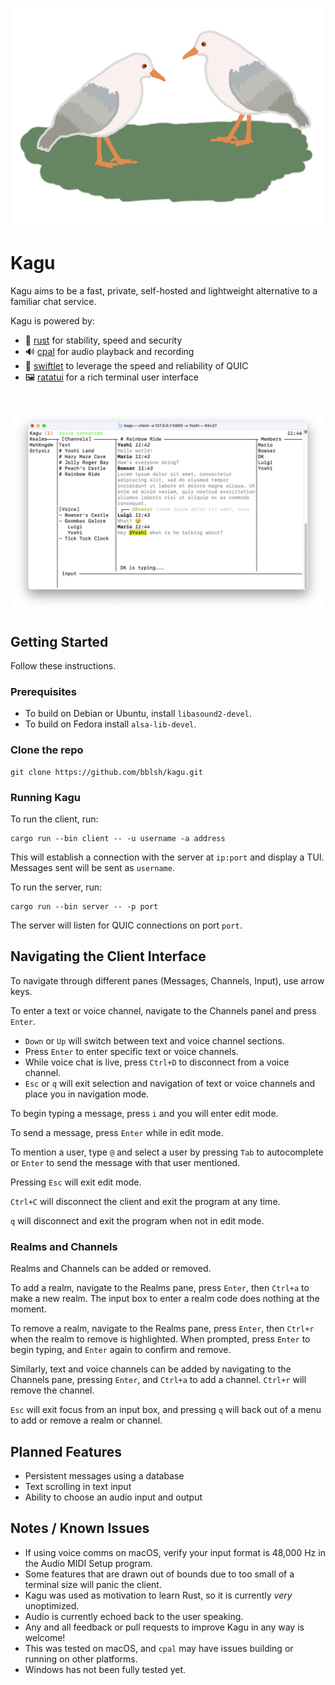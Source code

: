 <h1 align="center"><img width="500" src="assets/kagu.png" /></h1>

# Kagu

Kagu aims to be a fast, private, self-hosted and lightweight alternative to a familiar chat service.

Kagu is powered by:
- 🚀 [rust] for stability, speed and security
- 🔊 [cpal] for audio playback and recording
- 👟 [swiftlet] to leverage the speed and reliability of QUIC
- 🖼️ [ratatui] for a rich terminal user interface

<h1 align="center"><img width="500" src="assets/screenshot_1.png" /></h1>

## Getting Started

Follow these instructions.

### Prerequisites

* To build on Debian or Ubuntu, install `libasound2-devel`.
* To build on Fedora install `alsa-lib-devel`.

### Clone the repo

```
git clone https://github.com/bblsh/kagu.git
```

### Running Kagu

To run the client, run:

```
cargo run --bin client -- -u username -a address
```

This will establish a connection with the server  at `ip:port` and display a TUI. Messages sent will be sent as `username`.

To run the server, run:

```
cargo run --bin server -- -p port
```

The server will listen for QUIC connections on port `port`.

## Navigating the Client Interface
To navigate through different panes (Messages, Channels, Input), use arrow keys.

To enter a text or voice channel, navigate to the Channels panel and press `Enter`.
- `Down` or `Up` will switch between text and voice channel sections.
- Press `Enter` to enter specific text or voice channels.
- While voice chat is live, press `Ctrl+D` to disconnect from a voice channel.
- `Esc` or `q` will exit selection and navigation of text or voice channels and place you in navigation mode.

To begin typing a message, press `i` and you will enter edit mode.

To send a message, press `Enter` while in edit mode.

To mention a user, type `@` and select a user by pressing `Tab` to autocomplete or `Enter` to send the message with that user mentioned.

Pressing `Esc` will exit edit mode.

`Ctrl+C` will disconnect the client and exit the program at any time.

`q` will disconnect and exit the program when not in edit mode.

### Realms and Channels
Realms and Channels can be added or removed.

To add a realm, navigate to the Realms pane, press `Enter`, then `Ctrl+a` to make a new realm. The input box to enter a realm code does nothing at the moment.

To remove a realm, navigate to the Realms pane, press `Enter`, then `Ctrl+r` when the realm to remove is highlighted. When prompted, press `Enter` to begin typing, and `Enter` again to confirm and remove.

Similarly, text and voice channels can be added by navigating to the Channels pane, pressing `Enter`, and `Ctrl+a` to add a channel. `Ctrl+r` will remove the channel.

`Esc` will exit focus from an input box, and pressing `q` will back out of a menu to add or remove a realm or channel.

## Planned Features
* Persistent messages using a database
* Text scrolling in text input
* Ability to choose an audio input and output

## Notes / Known Issues
* If using voice comms on macOS, verify your input format is 48,000 Hz in the Audio MIDI Setup program.
* Some features that are drawn out of bounds due to too small of a terminal size will panic the client.
* Kagu was used as motivation to learn Rust, so it is currently *very* unoptimized.
* Audio is currently echoed back to the user speaking.
* Any and all feedback or pull requests to improve Kagu in any way is welcome!
* This was tested on macOS, and `cpal` may have issues building or running on other platforms.
* Windows has not been fully tested yet.

[rust]: https://www.rust-lang.org/
[cpal]: https://github.com/RustAudio/cpal
[swiftlet]: https://github.com/MediaEnhanced/Swiftlet
[ratatui]: https://github.com/tui-rs-revival/ratatui